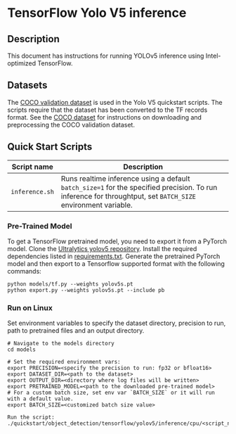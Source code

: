 <!--- 0. Title -->
# TensorFlow Yolo V5 inference

<!-- 10. Description -->
## Description

This document has instructions for running YOLOv5 inference using
Intel-optimized TensorFlow.

<!--- 30. Datasets -->
## Datasets

The [COCO validation dataset](http://cocodataset.org) is used in the
Yolo V5 quickstart scripts. The scripts require that the dataset
has been converted to the TF records format. See the
[COCO dataset](/datasets/coco/README.md) for instructions on downloading
and preprocessing the COCO validation dataset.

<!--- 40. Quick Start Scripts -->
## Quick Start Scripts

| Script name | Description |
|-------------|-------------|
| `inference.sh` | Runs realtime inference using a default `batch_size=1` for the specified precision. To run inference for throughtput, set `BATCH_SIZE` environment variable. |

<!--- 50. Baremetal -->

### Pre-Trained Model

To get a TensorFlow pretrained model, you need to export it from a PyTorch model. Clone the [Ultralytics yolov5 repository](https://github.com/ultralytics/yolov5.git).
Install the required dependencies listed in [requirements.txt](https://github.com/ultralytics/yolov5/blob/master/requirements.txt).
Generate the pretrained PyTorch model and then export to a Tensorflow supported format with the following commands:
```
python models/tf.py --weights yolov5s.pt
python export.py --weights yolov5s.pt --include pb
```

### Run on Linux

Set environment variables to specify the dataset directory, precision to run, path to pretrained files and an output directory.
```
# Navigate to the models directory
cd models

# Set the required environment vars:
export PRECISION=<specify the precision to run: fp32 or bfloat16>
export DATASET_DIR=<path to the dataset>
export OUTPUT_DIR=<directory where log files will be written>
export PRETRAINED_MODEL=<path to the downloaded pre-trained model>
# For a custom batch size, set env var `BATCH_SIZE` or it will run with a default value.
export BATCH_SIZE=<customized batch size value>

Run the script:
./quickstart/object_detection/tensorflow/yolov5/inference/cpu/<script_name.sh>
```
